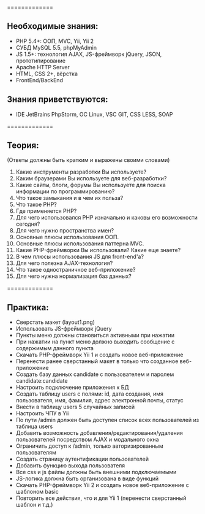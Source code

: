 =============

## Необходимые знания: ##
- PHP 5.4+: ООП, MVC, Yii, Yii 2
- СУБД MySQL 5.5, phpMyAdmin
- JS 1.5+: технология AJAX, JS-фреймворк jQuery, JSON, прототипирование
- Apache HTTP Server
- HTML, CSS 2+, вёрстка
- FrontEnd/BackEnd

## Знания приветствуются: ##
- IDE JetBrains PhpStorm, ОС Linux, VSC GIT, CSS LESS, SOAP

=============

## Теория: ##
(Ответы должны быть кратким и выражены своими словами)

1. Какие инструменты разработки Вы используете?
2. Каким браузерами Вы используете для веб-разработки?
3. Какие сайты, блоги, форумы Вы используете для поиска информации по программированию?
4. Что такое замыкания и в чем их польза?
5. Что такое PHP?
6. Где применяется PHP?
7. Для чего использовался PHP изначально и каковы его возможности сегодня?
8. Для чего нужно пространства имен?
9. Основные плюсы использования ООП.
10. Основные плюсы использования паттерна MVC.
11. Какие PHP-фреймворки Вы использовали? Какие еще знаете?
12. В чем плюсы использования JS для front-end'а?
13. Для чего полезна AJAX-технология?
14. Что такое одностраничное веб-приложение?
15. Для чего нужна нормализация баз данных?

=============

## Практика: ##

- Сверстать макет (layout1.png)
- Использовать JS-фреймворк jQuery
- Пункты меню должны становиться активными при нажатии
- При нажатии на пункт меню должно выходить сообщение с содержимым данного пункта
- Скачать PHP-фреймворк Yii 1 и создать новое веб-приложение
- Перенести ранее сверстанный макет в только что созданное веб-приложение
- Создать базу данных candidate с пользователем и паролем candidate:candidate
- Настроить подключение приложения к БД
- Создать таблицу users с полями: id, дата создания, имя пользователя, имя, фамилия, адрес электронной почты, статус
- Внести в таблицу users 5 случайных записей
- Настроить ЧПУ в Yii
- По пути /admin должен быть доступен список всех пользователей из таблица users
- Добавить возможность добавления/редактирования/удаления пользователей посредством AJAX  и модального окна
- Ограничить доступ к /admin, только авторизированным пользователям
- Создать страницу аутентификации пользователей
- Добавить функцию выхода пользователя
- Все css и js файлы должны быть внешними подключаемыми
- JS-логика должна быть организована в виде функций
- Скачать PHP-фреймворк Yii 2 и создать новое веб-приложение с шаблоном basic
- Повторить все действия, что и для Yii 1 (перенести сверстанный шаблон и т.д.)


